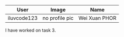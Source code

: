 | User  | Image | Name |
| ------------- |:-------------: | :------------: |
| iluvcode123 |  no profile pic | Wei Xuan PHOR |

<p>I have worked on task 3.</p>

